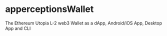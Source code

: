 # apperceptionsWallet
The Ethereum Utopia L-2 web3 Wallet as a dApp, Android/iOS App, Desktop App and CLI
